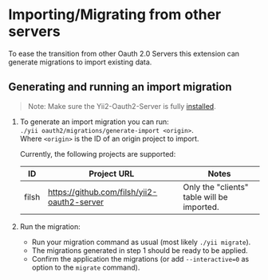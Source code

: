 Importing/Migrating from other servers
======================================

To ease the transition from other Oauth 2.0 Servers this extension can generate migrations to import existing data.

## Generating and running an import migration

> Note: Make sure the Yii2-Oauth2-Server is fully [installed](start-installation.md).

1. To generate an import migration you can run:  
   `./yii oauth2/migrations/generate-import <origin>`.  
   Where `<origin>` is the ID of an origin project to import. 
     
   Currently, the following projects are supported:

   | ID    | Project URL                                 | Notes                                      |
   |-------|---------------------------------------------|--------------------------------------------|
   | filsh | https://github.com/filsh/yii2-oauth2-server | Only the "clients" table will be imported. |

2. Run the migration:
   * Run your migration command as usual (most likely `./yii migrate`).
   * The migrations generated in step 1 should be ready to be applied.
   * Confirm the application the migrations (or add `--interactive=0` as option to the `migrate` command).
